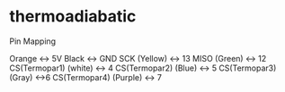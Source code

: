 # thermoadiabatic

Pin Mapping

Orange <-> 5V
Black  <-> GND
SCK (Yellow) <-> 13
MISO (Green) <-> 12
CS(Termopar1) (white) <-> 4
CS(Termopar2) (Blue) <-> 5
CS(Termopar3) (Gray) <->6
CS(Termopar4) (Purple) <-> 7
